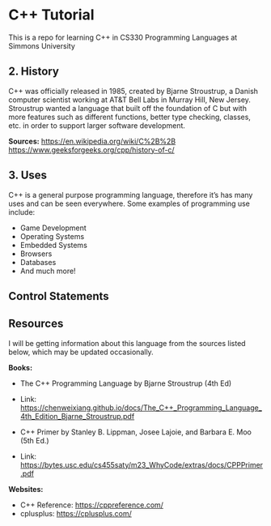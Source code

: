 # C++ Tutorial 
This is a repo for learning C++ in CS330 Programming Languages at Simmons University

## 2. History
C++ was officially released in 1985, created by Bjarne Stroustrup, a Danish computer scientist
working at AT&T Bell Labs in Murray Hill, New Jersey. Stroustrup wanted a language that built 
off the foundation of C but with more features such as different functions, better type checking, 
classes, etc. in order to support larger software development. 

**Sources:**
https://en.wikipedia.org/wiki/C%2B%2B 
https://www.geeksforgeeks.org/cpp/history-of-c/ 

## 3. Uses
C++ is a general purpose programming language, therefore it’s has many uses and can be seen everywhere.
Some examples of programming use include:
- Game Development
- Operating Systems
- Embedded Systems
- Browsers
- Databases
- And much more!


## Control Statements


## Resources
I will be getting information about this language from the sources listed below, which may be updated occasionally.

**Books:**
- The C++ Programming Language by Bjarne Stroustrup (4th Ed)
- Link: https://chenweixiang.github.io/docs/The_C++_Programming_Language_4th_Edition_Bjarne_Stroustrup.pdf
  
- C++  Primer by Stanley B. Lippman, Josee Lajoie, and Barbara E. Moo (5th Ed.)
- Link: https://bytes.usc.edu/cs455saty/m23_WhyCode/extras/docs/CPPPrimer.pdf 

**Websites:**
- C++ Reference: https://cppreference.com/ 
- cplusplus: https://cplusplus.com/

